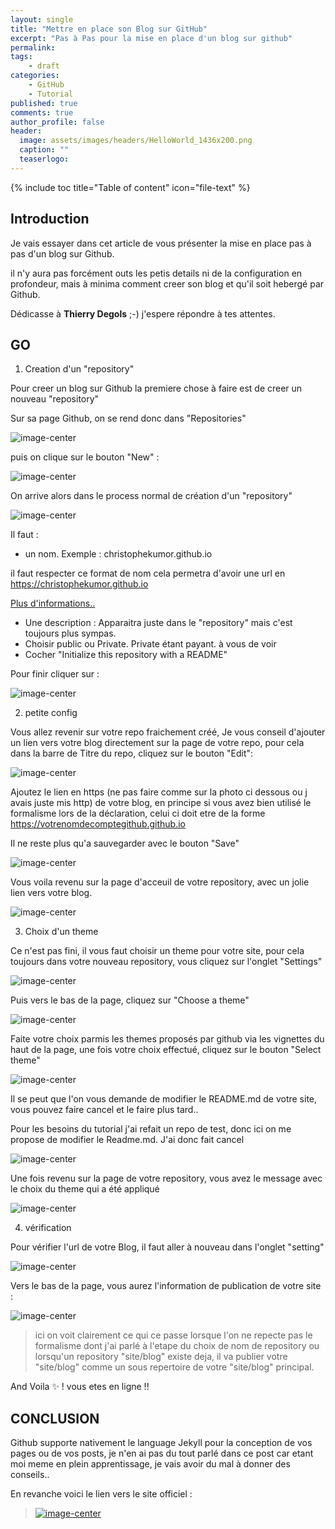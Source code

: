 ```yaml
---
layout: single
title: "Mettre en place son Blog sur GitHub"
excerpt: "Pas à Pas pour la mise en place d'un blog sur github"
permalink:
tags:
    - draft
categories:
    - GitHub
    - Tutorial
published: true
comments: true
author_profile: false
header:
  image: assets/images/headers/HelloWorld_1436x200.png
  caption: ""
  teaserlogo: 
---
```

{% include toc title="Table of content" icon="file-text" %}

## Introduction

Je vais essayer dans cet article de vous présenter la mise en place pas à pas d'un blog sur Github.

il n'y aura pas forcément outs les petis details ni de la configuration en profondeur, mais à minima comment creer son blog et qu'il soit hebergé par Github.

Dédicasse à <b>Thierry Degols</b> ;-) j'espere répondre à tes attentes. 

## GO

1. Creation d'un "repository"

Pour creer un blog sur Github la premiere chose à faire est de creer un nouveau "repository"

Sur sa page Github, on se rend donc dans "Repositories" 

![image-center](/assets/images/articles/2017-04-28-GitHubBlogInstall/Step0a.jpg)


puis on clique sur le bouton "New" :

![image-center](/assets/images/articles/2017-04-28-GitHubBlogInstall/Step0b.jpg)

On arrive alors dans le process normal de création d'un "repository"

![image-center](/assets/images/articles/2017-04-28-GitHubBlogInstall/Step1.jpg)

Il faut :
- un nom. Exemple : christophekumor.github.io

il faut respecter ce format de nom cela permetra d'avoir une url en https://christophekumor.github.io

<a href='https://help.github.com/articles/user-organization-and-project-pages/' target = '_blank'>Plus d'informations..
</a>

- Une description : Apparaitra juste dans le "repository" mais c'est toujours plus sympas.
- Choisir public ou Private. Private étant payant. à vous de voir
- Cocher "Initialize this repository with a README" 

Pour finir cliquer sur :

![image-center](/assets/images/articles/2017-04-28-GitHubBlogInstall/Step2.jpg)

2. petite config

Vous allez revenir sur votre repo fraichement créé, Je vous conseil d'ajouter un lien vers votre blog directement sur la page de votre repo, pour cela dans la barre de Titre du repo, cliquez sur le bouton "Edit":

![image-center](/assets/images/articles/2017-04-28-GitHubBlogInstall/Step3.jpg)

Ajoutez le lien en https (ne pas faire comme sur la photo ci dessous ou j avais juste mis http) de votre blog, en principe si vous avez bien utilisé le formalisme lors de la déclaration, celui ci doit etre de la forme https://votrenomdecomptegithub.github.io

Il ne reste plus qu'a sauvegarder avec le bouton "Save"

![image-center](/assets/images/articles/2017-04-28-GitHubBlogInstall/Step4.jpg)

Vous voila revenu sur la page d'acceuil de votre repository, avec un jolie lien vers votre blog.

![image-center](/assets/images/articles/2017-04-28-GitHubBlogInstall/Step5.jpg)

3. Choix d'un theme

Ce n'est pas fini, il vous faut choisir un theme pour votre site, pour cela toujours dans votre nouveau repository, vous cliquez sur l'onglet "Settings"

![image-center](/assets/images/articles/2017-04-28-GitHubBlogInstall/Step6.jpg)

Puis vers le bas de la page, cliquez sur "Choose a theme"

![image-center](/assets/images/articles/2017-04-28-GitHubBlogInstall/Step7.jpg)

Faite votre choix parmis les themes proposés par github via les vignettes du haut de la page, une fois votre choix effectué, cliquez sur le bouton "Select theme"

![image-center](/assets/images/articles/2017-04-28-GitHubBlogInstall/Step8.jpg)

Il se peut que l'on vous demande de modifier le README.md de votre site, vous pouvez faire cancel et le faire plus tard..

Pour les besoins du tutorial j'ai refait un repo de test, donc ici on me propose de modifier le Readme.md. J'ai donc fait cancel

![image-center](/assets/images/articles/2017-04-28-GitHubBlogInstall/Step9.jpg)

Une fois revenu sur la page de votre repository, vous avez le message avec le choix du theme qui a été appliqué

![image-center](/assets/images/articles/2017-04-28-GitHubBlogInstall/Step10.jpg)

4. vérification

Pour vérifier l'url de votre Blog, il faut aller à nouveau dans l'onglet "setting"

![image-center](/assets/images/articles/2017-04-28-GitHubBlogInstall/Step6.jpg)

Vers le bas de la page, vous aurez l'information de publication de votre site :

![image-center](/assets/images/articles/2017-04-28-GitHubBlogInstall/Step11.jpg)

> ici on voit clairement ce qui ce passe lorsque l'on ne repecte pas le formalisme dont j'ai parlé à l'etape du choix de nom de repository ou lorsqu'un repository "site/blog" existe deja, il va publier votre "site/blog" comme un sous repertoire de votre "site/blog" principal.

And Voila :sparkles: ! vous etes en ligne !!

## CONCLUSION
Github supporte nativement le language Jekyll pour la conception de vos pages ou de vos posts, je n'en ai pas du tout parlé dans ce post car etant moi meme en plein apprentissage, je vais avoir du mal à donner des conseils..

En revanche voici le lien vers le site officiel : 

> <a href='https://jekyllrb.com/' target = '_blank' alt = 'Lien vers le site de jekyll'>![image-center](/assets/images/jekyll.png)</a>


